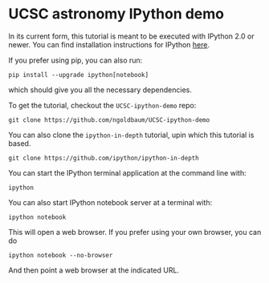 # UCSC astronomy IPython demo

In its current form, this tutorial is meant to be executed with IPython 2.0 or
newer.  You can find installation instructions for IPython [here](http://ipython.org/install.html).

If you prefer using pip, you can also run:

	pip install --upgrade ipython[notebook]

which should give you all the necessary dependencies.


To get the tutorial, checkout the `UCSC-ipython-demo` repo:

    git clone https://github.com/ngoldbaum/UCSC-ipython-demo

You can also clone the `ipython-in-depth` tutorial, upin which this tutorial is
based.

    git clone https://github.com/ipython/ipython-in-depth

You can start the IPython terminal application at the command line with:

    ipython

You can also start IPython notebook server at a terminal with:

    ipython notebook

This will open a web browser.  If you prefer using your own browser, you can do

    ipython notebook --no-browser

And then point a web browser at the indicated URL.
